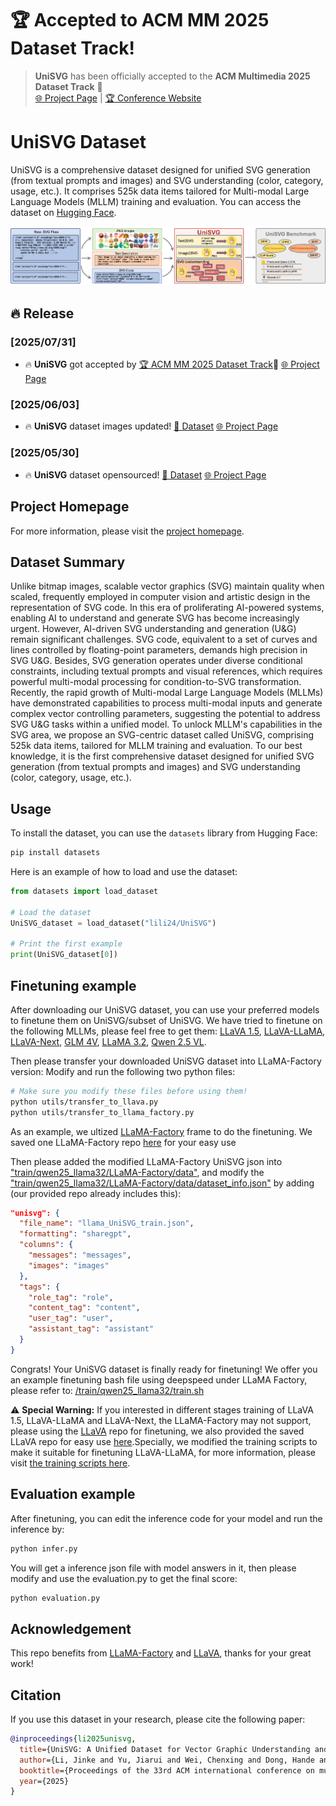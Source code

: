 # 🏆 **Accepted to ACM MM 2025 Dataset Track!**

> **UniSVG** has been officially accepted to the **ACM Multimedia 2025 Dataset Track** 🎉  
> [🌐 Project Page](https://ryanlijinke.github.io/) | [🏆 Conference Website](https://acmmm2025.org/)

# UniSVG Dataset

UniSVG is a comprehensive dataset designed for unified SVG generation (from textual prompts and images) and SVG understanding (color, category, usage, etc.). It comprises 525k data items tailored for Multi-modal Large Language Models (MLLM) training and evaluation. You can access the dataset on [Hugging Face](https://huggingface.co/datasets/lili24/UniSVG).

![UniSVG Example](images/Abstract_github.png)

## 🔥 Release

### [2025/07/31]
- 🔥 **UniSVG** got accepted by [🏆 ACM MM 2025 Dataset Track](https://acmmm2025.org/)🎉 [🌐 Project Page](https://ryanlijinke.github.io/) 

### [2025/06/03]
- 🔥 **UniSVG** dataset images updated! [📂 Dataset](https://huggingface.co/datasets/lili24/UniSVG/blob/main/png.zip) [🌐 Project Page](https://ryanlijinke.github.io/) 

### [2025/05/30]
- 🔥 **UniSVG** dataset opensourced! [📂 Dataset](https://huggingface.co/datasets/lili24/UniSVG) [🌐 Project Page](https://ryanlijinke.github.io/) 

## Project Homepage

For more information, please visit the [project homepage](https://ryanlijinke.github.io/).

## Dataset Summary

Unlike bitmap images, scalable vector graphics (SVG) maintain quality when scaled, frequently employed in computer vision and artistic design in the representation of SVG code. In this era of proliferating AI-powered systems, enabling AI to understand and generate SVG has become increasingly urgent. However, AI-driven SVG understanding and generation (U&G) remain significant challenges. SVG code, equivalent to a set of curves and lines controlled by floating-point parameters, demands high precision in SVG U&G. Besides, SVG generation operates under diverse conditional constraints, including textual prompts and visual references, which requires powerful multi-modal processing for condition-to-SVG transformation. Recently, the rapid growth of Multi-modal Large Language Models (MLLMs) have demonstrated capabilities to process multi-modal inputs and generate complex vector controlling parameters, suggesting the potential to address SVG U&G tasks within a unified model. To unlock MLLM's capabilities in the SVG area, we propose an SVG-centric dataset called UniSVG, comprising 525k data items, tailored for MLLM training and evaluation. To our best knowledge, it is the first comprehensive dataset designed for unified SVG generation (from textual prompts and images) and SVG understanding (color, category, usage, etc.).
## Usage

To install the dataset, you can use the `datasets` library from Hugging Face:

```bash
pip install datasets

```
Here is an example of how to load and use the dataset:

```python
from datasets import load_dataset

# Load the dataset
UniSVG_dataset = load_dataset("lili24/UniSVG")

# Print the first example
print(UniSVG_dataset[0])
```
## Finetuning example
After downloading our UniSVG dataset, you can use your preferred models to finetune them on UniSVG/subset of UniSVG. 
We have tried to finetune on the following MLLMs, please feel free to get them: [LLaVA 1.5](https://huggingface.co/llava-hf/llava-1.5-7b-hf), [LLaVA-LLaMA](https://huggingface.co/Intel/llava-llama-3-8b), [LLaVA-Next](https://huggingface.co/llava-hf/llama3-llava-next-8b-hf), [GLM 4V](https://huggingface.co/THUDM/glm-4v-9b), [LLaMA 3.2](https://huggingface.co/meta-llama/Llama-3.2-3B-Instruct), [Qwen 2.5 VL](https://huggingface.co/Qwen/Qwen2.5-VL-7B-Instruct). 

Then please transfer your downloaded UniSVG dataset into LLaMA-Factory version:
Modify and run the following two python files:
```bash
# Make sure you modify these files before using them!
python utils/transfer_to_llava.py
python utils/transfer_to_llama_factory.py
```

As an example, we ultized [LLaMA-Factory](https://github.com/hiyouga/LLaMA-Factory) frame to do the finetuning. We saved one LLaMA-Factory repo [here](https://github.com/Ryanlijinke/unisvg.github.io/tree/main/train/qwen25_llama32/LLaMA-Factory) for your easy use 

Then please added the modified LLaMA-Factory UniSVG json into ["train/qwen25_llama32/LLaMA-Factory/data"](https://github.com/Ryanlijinke/unisvg.github.io/tree/main/train/qwen25_llama32/LLaMA-Factory/data), and modify the ["train/qwen25_llama32/LLaMA-Factory/data/dataset_info.json"](https://github.com/Ryanlijinke/unisvg.github.io/blob/main/train/qwen25_llama32/LLaMA-Factory/data/dataset_info.json) by adding (our provided repo already includes this):
```json
"unisvg": {
  "file_name": "llama_UniSVG_train.json",
  "formatting": "sharegpt",
  "columns": {
    "messages": "messages",
    "images": "images"
  },
  "tags": {
    "role_tag": "role",
    "content_tag": "content",
    "user_tag": "user",
    "assistant_tag": "assistant"
  }
}
```
Congrats! Your UniSVG dataset is finally ready for finetuning! We offer you an example finetuning bash file using deepspeed under LLaMA Factory, please refer to: [/train/qwen25_llama32/train.sh](https://github.com/Ryanlijinke/unisvg.github.io/blob/main/train/qwen25_llama32/train.sh)

⚠️ **Special Warning:** If you interested in different stages training of LLaVA 1.5, LLaVA-LLaMA and LLaVA-Next, the LLaMA-Factory may not support, please using the [LLaVA](https://github.com/haotian-liu/LLaVA) repo for finetuning, we also provided the saved LLaVA repo for easy use [here](https://github.com/Ryanlijinke/unisvg.github.io/tree/main/train/llava_llama/LLaVA).Specially, we modified the training scripts to make it suitable for finetuning LLaVA-LLaMA, for more information, please visit [the training scripts here](https://github.com/Ryanlijinke/unisvg.github.io/blob/main/train/llava_llama/LLaVA/llava/train/train.py). 

## Evaluation example
After finetuning, you can edit the inference code for your model and run the inference by:
```bash
python infer.py
```

You will get a inference json file with model answers in it, then please modify and use the evaluation.py to get the final score:
```bash
python evaluation.py
```
## Acknowledgement
This repo benefits from [LLaMA-Factory](https://github.com/hiyouga/LLaMA-Factory) and [LLaVA](https://github.com/haotian-liu/LLaVA), thanks for your great work!
## Citation

If you use this dataset in your research, please cite the following paper:

```bibtex
@inproceedings{li2025unisvg,
  title={UniSVG: A Unified Dataset for Vector Graphic Understanding and Generation with Multimodal Large Language Models},
  author={Li, Jinke and Yu, Jiarui and Wei, Chenxing and Dong, Hande and Lin, Qiang and Yang, Liangjing and Wang, Zhicai and Hao, Yanbin},
  booktitle={Proceedings of the 33rd ACM international conference on multimedia},
  year={2025}
}
